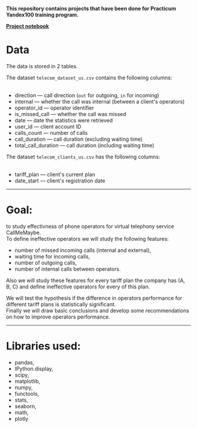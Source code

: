 **This repository contains projects that have been done for Practicum Yandex100 training program.**

**[Project notebook](https://ulfsky.github.io/phone_operators_analysis/phone_operators_analysis.html)**


# Data
The data is stored in 2 tables. 

The dataset `telecom_dataset_us.csv` contains the following columns: <br>
<br>
- direction — call direction (`out` for outgoing, `in` for incoming)<br>
- internal — whether the call was internal (between a client's operators)<br>
- operator_id — operator identifier<br>
- is_missed_call — whether the call was missed<br>
- date — date the statistics were retrieved<br>
- user_id — client account ID<br>
- calls_count — number of calls<br>
- call_duration — call duration (excluding waiting time)<br>
- total_call_duration — call duration (including waiting time)<br>

 
 The dataset `telecom_clients_us.csv` has the following columns:<br>
<br>
- tariff_plan — client's current plan<br>
- date_start — client's registration date<br>

____

# Goal:
to study effectivness of phone operators for virtual telephony service CallMeMaybe. <br>
To define ineffective operators we will study the following features: <br>
- number of missed incoming calls (internal and external),  <br>
- waiting time for incoming calls,  <br>
- number of outgoing calls,  <br>
- number of internal calls between operators.  <br>

Also we will study these features for every tariff plan the company has (A, B, C) and define ineffective operators for every of this plan.  <br>

We will test the hypothesis if the difference in operators performance for different tariff plans is statistically significant.<br>
Finally we will draw basic conclusions and develop some recommendations on how to improve operators performance. <br>
____

# Libraries used:
- pandas, 
- IPython.display,
- scipy,
- matplotlib, 
- numpy, 
- functools, 
- stats, 
- seaborn, 
- math, 
- plotly

